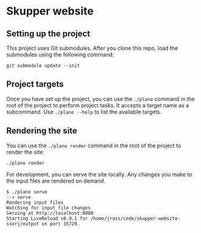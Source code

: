 # Skupper website

## Setting up the project

This project uses Git submodules.  After you clone this repo, load the
submodules using the following command:

```console
git submodule update --init
```

## Project targets

Once you have set up the project, you can use the `./plano` command in
the root of the project to perform project tasks.  It accepts a target
name as a subcommand.  Use `./plano --help` to list the available
targets.

## Rendering the site

You can use the `./plano render` command in the root of the project to
render the site:

```console
./plano render
```

For development, you can serve the site locally.  Any changes you make
to the input files are rendered on demand.

```console
$ ./plano serve
--> serve
Rendering input files
Watching for input file changes
Serving at http://localhost:8080
Starting LiveReload v0.9.1 for /home/jross/code/skupper-website-ssorj/output on port 35729.
```

<!-- ## Generating the docs -->

<!-- The docs source is in a distinct repo, skupper-docs -->
<!-- It gets imported here and installed  -->
<!-- You must have antora installed -->
